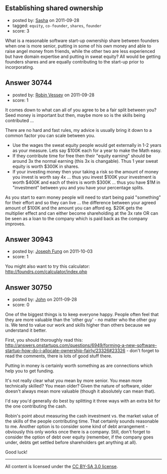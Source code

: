 ## Establishing shared ownership

- posted by: [Sasha](https://stackexchange.com/users/-1/13564-sasha) on 2011-09-28
- tagged: `equity`, `co-founder`, `shares`, `founder`
- score: 3

What is a reasonable software start-up ownership share between founders when one is more senior, putting in some of his own money and able to raise angel money from friends, while the other two are less experienced but have domain expertise and putting in sweat equity? All would be getting founders shares and are equally contributing to the start-up prior to incorporating.


## Answer 30744

- posted by: [Robin Vessey](https://stackexchange.com/users/-1/984-robin-vessey) on 2011-09-28
- score: 1

It comes down to what can all of you agree to be a fair split between you? Seed money is important but then, maybe more so is the skills being contributed ...

There are no hard and fast rules, my advice is usually bring it down to a common factor you can scale between you.

 - Use the wages the sweat equity people would get externally in 1-2 years as your measure. Lets say $100K each for a year to make the Math easy.
 - If they contribute time for free then their "equity earning" should be around 3x the normal earning (this 3x is changable). Thus 1 year sweat equity is worth $300K in shares.
 - If your investing money then your taking a risk so the amount of money you invest is worth say 4x ... thus you invest $100K your investment is worth $400K and each of theirs is worth $300K ... thus you have $1M in "investment" between you and you have your percentage splits.

As you start to earn money people will need to start being paid "something" for their effort and so they can live ... the difference between your agreed amount of $100K and the amount you can afford eg. $20K gets the multiplier effect and can either become shareholding at the 3x rate OR can be seen as a loan to the company which is paid back as the company improves.




## Answer 30943

- posted by: [Joseph Fung](https://stackexchange.com/users/-1/1669-joseph-fung) on 2011-10-03
- score: 1

You might also want to try this calculator: http://foundrs.com/calculator/index.php


## Answer 30750

- posted by: [John](https://stackexchange.com/users/-1/13157-john) on 2011-09-28
- score: 0

One of the biggest things is to keep everyone happy. People often feel that they are more valuable than the 'other guy' - no matter who the other guy is. We tend to value our work and skills higher than others because we understand it better.

First, you should thoroughly read this: http://answers.onstartups.com/questions/6949/forming-a-new-software-startup-how-do-i-allocate-ownership-fairly/23326#23326 - don't forget to read the comments, there is lots of good stuff there.

Putting in money is certainly worth something as are connections which help you to get funding.

It's not really clear what you mean by more senior. You mean more technically skilled? You mean older? Given the nature of software, older doesn't always mean more valuable (though it absolutely can mean that).

I'd say you'd generally do best by splitting it three ways with an extra bit for the one contributing the cash. 

Robin's point about measuring the cash investment vs. the market value of the skills of the people contributing time. That certainly sounds reasonable to me. Another option is to consider some kind of debt arrangement - obviously this only works once there is a company. Still, don't forget to consider the option of debt over equity (remember, if the company goes under, debts get settled before shareholders get anything at all).

Good luck!



---

All content is licensed under the [CC BY-SA 3.0 license](https://creativecommons.org/licenses/by-sa/3.0/).
